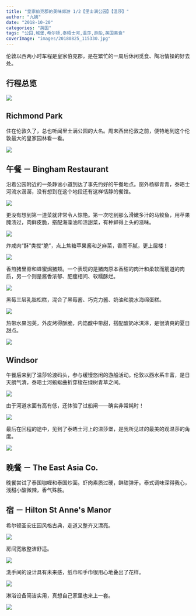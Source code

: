 ```yaml
---
title: "皇家伯克郡的美味郊游 1/2【里士满公园】【温莎】"
author: "九姨"
date: "2018-10-20"
categories: "英国"
tags: "公园,城堡,希尔顿,泰晤士河,温莎,游船,英国美食"
coverImage: "images/20180825_115330.jpg"
---
```


伦敦以西两小时车程是皇家伯克郡，是在繁忙的一周后休闲觅食、陶冶情操的好去处。

## 行程总览

![](images/Screen-Shot-2018-09-25-at-15.37.02.png)

## Richmond Park

住在伦敦久了，总也听闻里士满公园的大名。周末西出伦敦之前，便特地到这个伦敦最大的皇家园林看一看。

![](images/20180825_115330.jpg)

## 午餐 － Bingham Restaurant

沿着公园附近的一条静谧小道到达了事先约好的午餐地点。窗外杨柳青青，泰晤士河流水潺潺，没有想到在这个地段还有这样恬静的餐馆。

![](images/20180825_121528-e1537891934722.jpg)

更没有想到第一道菜就非常令人惊艳。第一次吃到那么滑嫩多汁的马鲛鱼，用苹果腌渍过，肉鲜皮脆，搭配海藻油和渍甜菜，有种鲜得上头的滋味。

![](images/20180825_122041-e1537891978733.jpg)

炸咸肉“酥”类拔“脆”，点上焦糖苹果酱和芝麻菜，香而不腻，更上层楼！

![](images/20180825_122048-e1537892048569.jpg)

香煎猪里脊和蜂蜜焗猪颊。一个表现的是猪肉原本香甜的肉汁和柔软而筋道的肉质，另一个则是酱香浓郁、肥瘦相间、软糯酥烂。

![](images/20180825_124435.jpg)

黑莓三层乳脂松糕，混合了黑莓酱、巧克力酱、奶油和脱水海绵蛋糕。

![](images/20180825_130938-e1537892093269.jpg)

热带水果泡芙，外皮烤得酥脆，内馅酸中带甜，搭配酸奶冰淇淋，是很清爽的夏日甜点。

![](images/20180825_130942-e1537892114263.jpg)

## Windsor

午餐后来到了温莎轮渡码头，参与缓慢悠闲的游船活动。伦敦以西水系丰富，是日天朗气清，泰晤士河蜿蜒曲折穿梭在绿树青草之间。

![](images/20180825_152547.jpg)

由于河道水面有高有低，还体验了过船闸——确实非常耗时！

![](images/20180825_153651.jpg)

最后在回程的途中，见到了泰晤士河上的温莎堡，是我所见过的最美的观温莎的角度。

![](images/20180825_172432.jpg)

## 晚餐 － The East Asia Co.

晚餐尝试了泰国咖喱和泰国炒面。虾肉素质过硬，鲜甜弹牙。泰式调味深得我心，浅甜小酸微辣，香气殊胜。

## 宿 － Hilton St Anne's Manor

希尔顿圣安庄园风格古典，走道又整齐又漂亮。

![](images/20180826_082728-e1537892166369.jpg)

房间宽敞整洁舒适。

![](images/20180825_182042.jpg)

洗手间的设计具有未来感，纸巾和手巾很用心地叠出了花样。

![](images/20180825_182051-e1537892143543.jpg)

淋浴设备简洁实用，真想自己家里也来上一套。

![](images/20180825_182103-e1537892152399.jpg)
